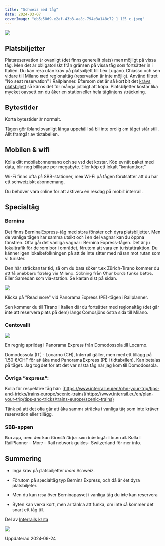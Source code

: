 ```yaml
---
title: "Schweiz med tåg"
date: 2024-03-07
coverImage: "eb5e58d9-e2af-43b3-aa8c-794e3a148c72_1_105_c.jpeg"
---
```


![](images/schweiz_2.jpeg?w=769)

## Platsbiljetter 

Platsreservation är ovanligt (det finns generellt plats) men möjligt på vissa tåg. Men det är obligatoriskt från gränsen på vissa tåg som fortsätter in i Italien. Du kan resa utan krav på platsbiljett till t.ex Lugano, Chiasso och sen vidare till Milano med regionaltåg (reservation är inte möjlig). Använd filtret "No seat reservation" i Railplanner. Eftersom det är så kort bit det [krävs platsbiljett](https://www.trainfo.eu/platsbiljettskrav-eller-inte/) så känns det för många jobbigt att köpa. Platsbiljetter kostar lika mycket oavsett om du åker en station eller hela tåglinjens sträckning.

## Bytestider

Korta bytestider är normalt.

Tågen gör ibland ovanligt långa uppehåll så bli inte orolig om tåget står still. Allt framgår av tidtabellen.

## Mobilen & wifi 

Kolla ditt mobilabonnemang och se vad det kostar. Köp ev nåt paket med data, blir nog billigare per megabyte. Eller köp ett lokalt ”kontantkort”

Wi-Fi finns ofta på SBB-stationer, men Wi-Fi på tågen förutsätter att du har ett schweiziskt abonnemang.

Du behöver vara online för att aktivera en resdag på mobilt interrail.

## Specialtåg

### Bernina

Det finns Bernina Express-tåg med stora fönster och dyra platsbiljetter. Men de vanliga tågen har samma utsikt och i en del vagnar kan du öppna fönstren. Ofta går det vanliga vagnar i Bernina Express-tågen. Det är ju lokaltrafik för de som bor i området, förutom att vara en turistattraktion. Du känner igen lokalbefolkningen på att de inte sitter med näsan mot rutan som vi turister.

Den här sträckan tar tid, så om du bara söker t.ex Zürich-Tirano kommer du att få snabbare förslag via Milano. Sökning från Chur borde funka bättre. Eller Samedan som via-station. Se kartan sist på sidan.

![](images/schweiz_4.jpeg?w=800)

<figcaption>

Klicka på "Read more" vid Panorama Express (PE)-tågen i Railplanner.

</figcaption>

Sen kommer du till Tirano i Italien där du fortsätter med regionaltåg (det går inte att reservera plats på dem) längs Comosjöns östra sida till Milano.

### Centovalli

![](images/schweiz_3.jpeg?w=1024)

<figcaption>

En regnig aprildag i Panorama Express från Domodossola till Locarno.

</figcaption>

Domodossola (IT) - Locarno (CH), Interrail gäller, men med ett tillägg på 1.50 €/CHF för att åka med Panorama Express (PE i tidtabellen). Kan betalas på tåget. Jag tog det för att det var nästa tåg när jag kom till Domodossola.

### Övriga ”express”:

Kolla för respektive tåg här: [https://www.interrail.eu/en/plan-your-trip/tips-and-tricks/trains-europe/scenic-trains](https://www.interrail.eu/en/plan-your-trip/tips-and-tricks/trains-europe/scenic-trains)

Tänk på att det ofta går att åka samma sträcka i vanliga tåg som inte kräver reservation eller tillägg.

### SBB-appen

Bra app, men den kan föreslå färjor som inte ingår i interrail. Kolla i RailPlanner – More – Rail network guides- Switzerland för mer info.

## Summering

- Inga krav på platsbiljetter _inom_ Schweiz.

- Förutom på specialtåg typ Bernina Express, och då är det dyra platsbiljeter.

- Men du kan resa över Berninapasset i vanliga tåg du inte kan reservera

- Byten kan verka kort, men är tänkta att funka, om inte så kommer det snart ett tåg till.

Del av [Interrails karta](https://www.interrail.eu/content/dam/pdfs/Interrail_Maps_2024.pdf)

![](images/schweiz_1.png?w=1024)

Uppdaterad 2024-09-24
